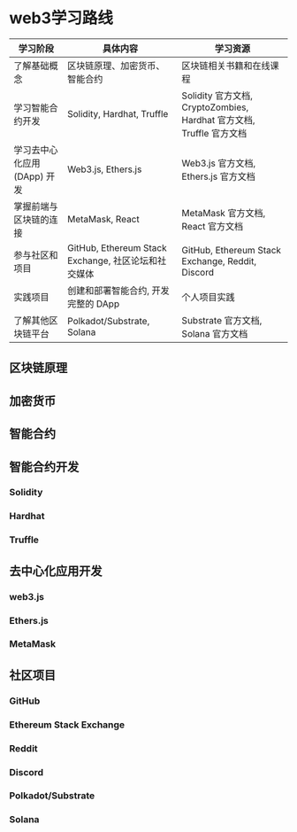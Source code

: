 # web3学习路线

| 学习阶段               | 具体内容                                       | 学习资源                                                     |
| ------------------ | ------------------------------------------ | -------------------------------------------------------- |
| 了解基础概念             | 区块链原理、加密货币、智能合约                            | 区块链相关书籍和在线课程                                             |
| 学习智能合约开发           | Solidity, Hardhat, Truffle                 | Solidity 官方文档, CryptoZombies, Hardhat 官方文档, Truffle 官方文档 |
| 学习去中心化应用 (DApp) 开发 | Web3.js, Ethers.js                         | Web3.js 官方文档, Ethers.js 官方文档                             |
| 掌握前端与区块链的连接        | MetaMask, React                            | MetaMask 官方文档, React 官方文档                                |
| 参与社区和项目            | GitHub, Ethereum Stack Exchange, 社区论坛和社交媒体 | GitHub, Ethereum Stack Exchange, Reddit, Discord         |
| 实践项目               | 创建和部署智能合约, 开发完整的 DApp                      | 个人项目实践                                                   |
| 了解其他区块链平台          | Polkadot/Substrate, Solana                 | Substrate 官方文档, Solana 官方文档                              |

## 区块链原理



## 加密货币



## 智能合约


## 智能合约开发

### Solidity


### Hardhat



### Truffle




## 去中心化应用开发

### web3.js



### Ethers.js




### MetaMask



## 社区项目
### GitHub



### Ethereum Stack Exchange



### Reddit


### Discord


### Polkadot/Substrate


### Solana
